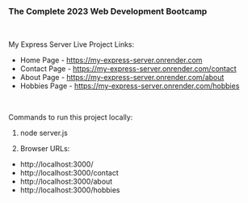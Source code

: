 ### The Complete 2023 Web Development Bootcamp

<br>

My Express Server Live Project Links:

- Home Page - https://my-express-server.onrender.com
- Contact Page - https://my-express-server.onrender.com/contact
- About Page - https://my-express-server.onrender.com/about
- Hobbies Page - https://my-express-server.onrender.com/hobbies

<br>

Commands to run this project locally:

1. node server.js

2. Browser URLs:

- http://localhost:3000/
- http://localhost:3000/contact
- http://localhost:3000/about
- http://localhost:3000/hobbies
